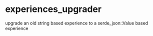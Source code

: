 # experiences_upgrader
upgrade an old string based experience to a serde_json::Value based experience
